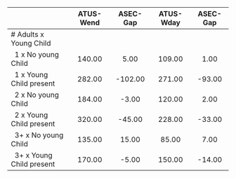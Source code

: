 
|                      |    ATUS-Wend |     ASEC-Gap |    ATUS-Wday |     ASEC-Gap |
| -------------------- | :----------: | :----------: | :----------: | :----------: |
| # Adults x Young Child |              |              |              |              |
| &nbsp;&nbsp;1 x No young Child |       140.00 |         5.00 |       109.00 |         1.00 |
| &nbsp;&nbsp;1 x Young Child present |       282.00 |      -102.00 |       271.00 |       -93.00 |
| &nbsp;&nbsp;2 x No young Child |       184.00 |        -3.00 |       120.00 |         2.00 |
| &nbsp;&nbsp;2 x Young Child present |       320.00 |       -45.00 |       228.00 |       -33.00 |
| &nbsp;&nbsp;3+ x No young Child |       135.00 |        15.00 |        85.00 |         7.00 |
| &nbsp;&nbsp;3+ x Young Child present |       170.00 |        -5.00 |       150.00 |       -14.00 |

